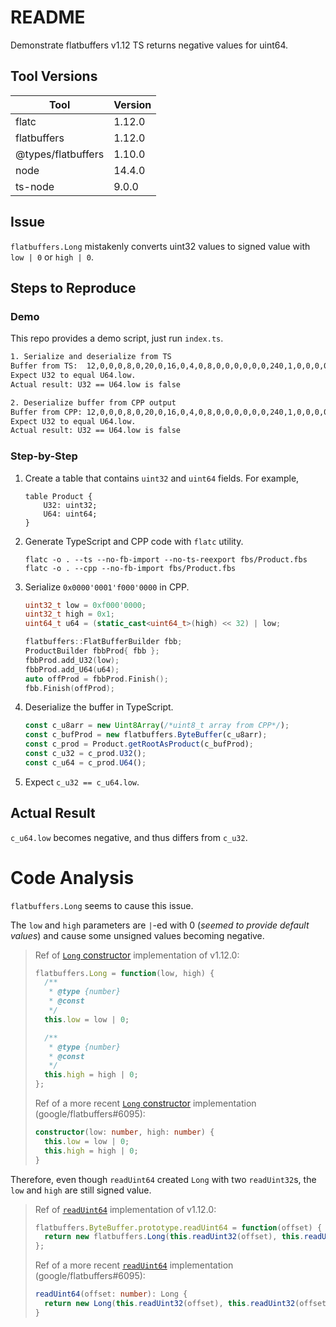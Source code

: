 # README
Demonstrate flatbuffers v1.12 TS returns negative values for uint64.

## Tool Versions

| Tool                  | Version   |
|-----------------------|-----------|
| flatc                 | 1.12.0    |
| flatbuffers           | 1.12.0    |
| @types/flatbuffers    | 1.10.0    |
| node                  | 14.4.0    |
| ts-node               | 9.0.0     |

## Issue
`flatbuffers.Long` mistakenly converts uint32 values to signed value with `low | 0` or `high | 0`.

## Steps to Reproduce

### Demo
This repo provides a demo script, just run `index.ts`.

``` bash
1. Serialize and deserialize from TS
Buffer from TS:  12,0,0,0,8,0,20,0,16,0,4,0,8,0,0,0,0,0,0,240,1,0,0,0,0,0,0,0,0,0,0,240
Expect U32 to equal U64.low.
Actual result: U32 == U64.low is false

2. Deserialize buffer from CPP output
Buffer from CPP: 12,0,0,0,8,0,20,0,16,0,4,0,8,0,0,0,0,0,0,240,1,0,0,0,0,0,0,0,0,0,0,240
Expect U32 to equal U64.low.
Actual result: U32 == U64.low is false
```

### Step-by-Step
 1. Create a table that contains `uint32` and `uint64` fields.
    For example,
    ```
    table Product {
        U32: uint32;
        U64: uint64;
    }
    ```

 2. Generate TypeScript and CPP code with `flatc` utility.
    ```
    flatc -o . --ts --no-fb-import --no-ts-reexport fbs/Product.fbs
    flatc -o . --cpp --no-fb-import fbs/Product.fbs
    ```

 3. Serialize `0x0000'0001'f000'0000` in CPP.
    ``` cpp
    uint32_t low = 0xf000'0000;
    uint32_t high = 0x1;
    uint64_t u64 = (static_cast<uint64_t>(high) << 32) | low;

    flatbuffers::FlatBufferBuilder fbb;
    ProductBuilder fbbProd{ fbb };
    fbbProd.add_U32(low);
    fbbProd.add_U64(u64);
    auto offProd = fbbProd.Finish();
    fbb.Finish(offProd);
    ```

 4. Deserialize the buffer in TypeScript.
    ``` ts
    const c_u8arr = new Uint8Array(/*uint8_t array from CPP*/);
    const c_bufProd = new flatbuffers.ByteBuffer(c_u8arr);
    const c_prod = Product.getRootAsProduct(c_bufProd);
    const c_u32 = c_prod.U32();
    const c_u64 = c_prod.U64();
    ```

 5. Expect `c_u32 == c_u64.low`.


## Actual Result
`c_u64.low` becomes negative, and thus differs from `c_u32`.



# Code Analysis

`flatbuffers.Long` seems to cause this issue.

The `low` and `high` parameters are `|`-ed with 0 (_seemed to provide default values_) and cause some unsigned values becoming negative.

> Ref of [`Long` constructor](https://github.com/google/flatbuffers/blob/v1.12.0/js/flatbuffers.js#L96) implementation of v1.12.0:
> ``` ts
> flatbuffers.Long = function(low, high) {
>   /**
>    * @type {number}
>    * @const
>    */
>   this.low = low | 0;
>
>   /**
>    * @type {number}
>    * @const
>    */
>   this.high = high | 0;
> };
> ```
>
> Ref of a more recent [`Long` constructor](https://github.com/google/flatbuffers/pull/6095/files#diff-02ed618d88d609c5ab89c3839d6c36fdR9) implementation (google/flatbuffers#6095):
> ``` ts
> constructor(low: number, high: number) {
>   this.low = low | 0;
>   this.high = high | 0;
> }
> ```


Therefore, even though `readUint64` created `Long` with two `readUint32`s, the `low` and `high` are still signed value.

> Ref of [`readUint64`](https://github.com/google/flatbuffers/blob/v1.12.0/js/flatbuffers.js#L965) implementation of v1.12.0:
> ``` ts
> flatbuffers.ByteBuffer.prototype.readUint64 = function(offset) {
>   return new flatbuffers.Long(this.readUint32(offset), this.readUint32(offset + 4));
> };
> ```
>
> Ref of a more recent [`readUint64`](https://github.com/google/flatbuffers/pull/6095/files#diff-ceab2b22408a49c392f73320db3ed073R82) implementation (google/flatbuffers#6095):
> ``` ts
> readUint64(offset: number): Long {
>   return new Long(this.readUint32(offset), this.readUint32(offset + 4));
> }
> ```